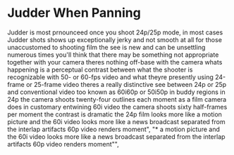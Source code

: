 # Judder When Panning
Judder is most prnounceed once you shoot 24p/25p mode, in most cases Judder shots shows up exceptionally jerky and not smooth at all for those unaccustomed to shooting film the see is new and can be unsettling numerous times you'll think that there may be something not appropriate together with your camera theres nothing off-base with the camera whats happening is a perceptual contrast between what the shooter is recognizable with 50- or 60-fps video and what theyre presently using 24-frame or 25-frame video theres a really distinctive see between 24p or 25p and conventional video too known as 60i60p or 50i50p in buddy regions in 24p the camera shoots twenty-four outlines each moment as a film camera does in customary entwining 60i video the camera shoots sixty half-frames per moment the contrast is dramatic the 24p film looks more like a motion picture and the 60i video looks more like a news broadcast separated from the interlap artifacts 60p video renders moment",
  "* a motion picture and the 60i video looks more like a news broadcast separated from the interlap artifacts 60p video renders moment"",
 
